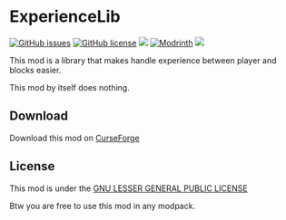 # ExperienceLib

[![GitHub issues](https://img.shields.io/github/issues/alec016/experiencelib?style=flat-square)](https://github.com/alec016/experiencelib/issues)
[![GitHub license](https://img.shields.io/github/license/alec016/experiencelib?color=0690ff&style=flat-square)](https://github.com/alec016/experiencelib/blob/1211/LICENSE.md)
[![](http://cf.way2muchnoise.eu/1156551.svg?badge_style=flat)](https://www.curseforge.com/minecraft/mc-mods/experiencelib)
[![Modrinth](https://img.shields.io/modrinth/dt/experiencelib?color=00AF5C&label=downloads&style=flat&logo=modrinth)](https://modrinth.com/mod/experiencelib)
[![](https://img.shields.io/discord/1071821610836828200?color=7289DA)](https://discord.gg/2XCPCVa59h)

This mod is a library that makes handle experience between player and blocks easier.

This mod by itself does nothing.

## Download

Download this mod on [CurseForge](https://www.curseforge.com/minecraft/mc-mods/experiencelib)

## License

This mod is under the [GNU LESSER GENERAL PUBLIC LICENSE](https://www.curseforge.com/project/1156551/license)

Btw you are free to use this mod in any modpack.